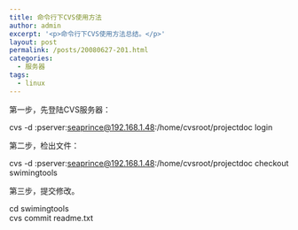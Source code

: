 ```yaml
---
title: 命令行下CVS使用方法
author: admin
excerpt: '<p>命令行下CVS使用方法总结。</p>'
layout: post
permalink: /posts/20080627-201.html
categories:
  - 服务器
tags:
  - linux
---
```

第一步，先登陆CVS服务器：

cvs -d :pserver:seaprince@192.168.1.48:/home/cvsroot/projectdoc login

第二步，检出文件：

cvs -d :pserver:seaprince@192.168.1.48:/home/cvsroot/projectdoc checkout swimingtools

第三步，提交修改。

cd swimingtools  
cvs commit readme.txt